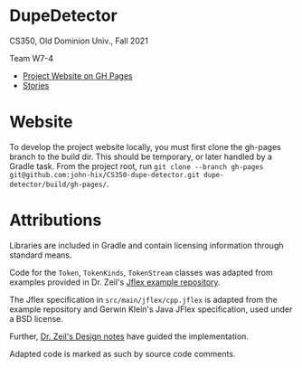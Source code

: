 # DupeDetector

CS350, Old Dominion Univ., Fall 2021

Team W7-4

* [Project Website on GH Pages](https://john-hix.github.io/CS350-dupe-detector/)
* [Stories](https://trello.com/b/XxTMxuGT/refactor-project-management)

# Website
To develop the project website locally, you must first clone the gh-pages branch
to the build dir. This should be temporary, or later handled by a Gradle task.
From the project root, run
`git clone --branch gh-pages git@github.com:john-hix/CS350-dupe-detector.git dupe-detector/build/gh-pages/`.

# Attributions

Libraries are included in Gradle and contain licensing information through standard
means.

Code for the `Token`, `TokenKinds`, `TokenStream` classes  was adapted from
examples provided in Dr. Zeil's
[Jflex example repository](https://git.cs.odu.edu/zeil/jflexdemo/-/tree/master).

The Jflex specification in `src/main/jflex/cpp.jflex` is adapted from the example
repository and Gerwin Klein's Java JFlex specification, used under a BSD license.

Further, [Dr. Zeil's Design notes](https://www.cs.odu.edu/~zeil/cs350/f21/Protected/refactoringDesign/index.html#lexical-analysis)
have guided the implementation.

Adapted code is marked as such by source code comments.

